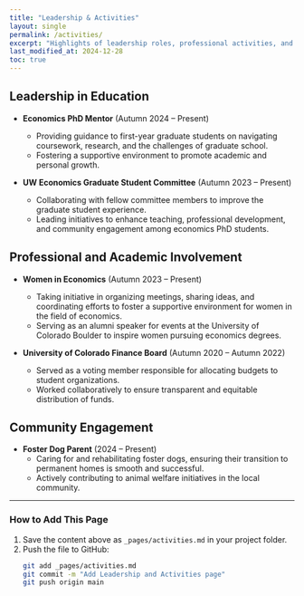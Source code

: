 ```yaml
---
title: "Leadership & Activities"
layout: single
permalink: /activities/
excerpt: "Highlights of leadership roles, professional activities, and community engagement."
last_modified_at: 2024-12-28
toc: true
---
```


## Leadership in Education
- **Economics PhD Mentor** (Autumn 2024 – Present)  
  - Providing guidance to first-year graduate students on navigating coursework, research, and the challenges of graduate school.  
  - Fostering a supportive environment to promote academic and personal growth.

- **UW Economics Graduate Student Committee** (Autumn 2023 – Present)  
  - Collaborating with fellow committee members to improve the graduate student experience.  
  - Leading initiatives to enhance teaching, professional development, and community engagement among economics PhD students.

## Professional and Academic Involvement
- **Women in Economics** (Autumn 2023 – Present)  
  - Taking initiative in organizing meetings, sharing ideas, and coordinating efforts to foster a supportive environment for women in the field of economics.  
  - Serving as an alumni speaker for events at the University of Colorado Boulder to inspire women pursuing economics degrees.

- **University of Colorado Finance Board** (Autumn 2020 – Autumn 2022)  
  - Served as a voting member responsible for allocating budgets to student organizations.  
  - Worked collaboratively to ensure transparent and equitable distribution of funds.

## Community Engagement
- **Foster Dog Parent** (2024 – Present)  
  - Caring for and rehabilitating foster dogs, ensuring their transition to permanent homes is smooth and successful.  
  - Actively contributing to animal welfare initiatives in the local community.

---

### **How to Add This Page**
1. Save the content above as `_pages/activities.md` in your project folder.
2. Push the file to GitHub:
   ```bash
   git add _pages/activities.md
   git commit -m "Add Leadership and Activities page"
   git push origin main

